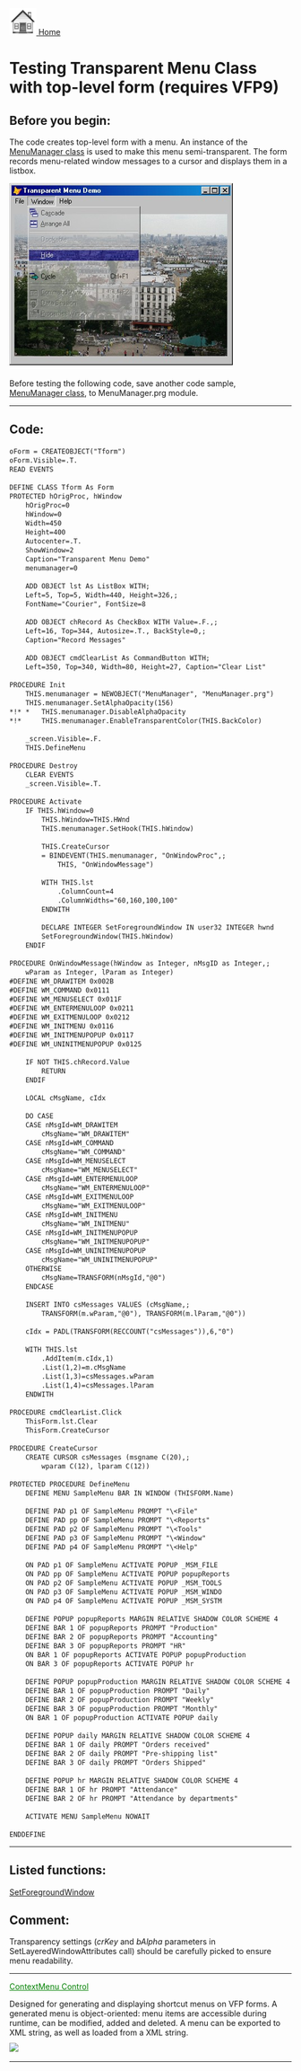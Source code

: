 [<img src="../images/home.png"> Home ](https://github.com/VFPX/Win32API)  

# Testing Transparent Menu Class with top-level form (requires VFP9)


## Before you begin:
The code creates top-level form with a menu. An instance of the [MenuManager class](sample_496.md) is used to make this menu semi-transparent. The form records menu-related window messages to a cursor and displays them in a listbox.  

![](../images/transparentmenu.jpg)  

Before testing the following code, save another code sample, [MenuManager class](sample_496.md), to MenuManager.prg module.

  
***  


## Code:
```foxpro  
oForm = CREATEOBJECT("Tform")
oForm.Visible=.T.
READ EVENTS

DEFINE CLASS Tform As Form
PROTECTED hOrigProc, hWindow
	hOrigProc=0
	hWindow=0
	Width=450
	Height=400
	Autocenter=.T.
	ShowWindow=2
	Caption="Transparent Menu Demo"
	menumanager=0

	ADD OBJECT lst As ListBox WITH;
	Left=5, Top=5, Width=440, Height=326,;
	FontName="Courier", FontSize=8
	
	ADD OBJECT chRecord As CheckBox WITH Value=.F.,;
	Left=16, Top=344, Autosize=.T., BackStyle=0,;
	Caption="Record Messages"

	ADD OBJECT cmdClearList As CommandButton WITH;
	Left=350, Top=340, Width=80, Height=27, Caption="Clear List"
	
PROCEDURE Init
	THIS.menumanager = NEWOBJECT("MenuManager", "MenuManager.prg")
	THIS.menumanager.SetAlphaOpacity(156)
*!*	*	THIS.menumanager.DisableAlphaOpacity
*!*		THIS.menumanager.EnableTransparentColor(THIS.BackColor)

	_screen.Visible=.F.
	THIS.DefineMenu

PROCEDURE Destroy
	CLEAR EVENTS
	_screen.Visible=.T.

PROCEDURE Activate
	IF THIS.hWindow=0
		THIS.hWindow=THIS.HWnd
		THIS.menumanager.SetHook(THIS.hWindow)

		THIS.CreateCursor
		= BINDEVENT(THIS.menumanager, "OnWindowProc",;
			THIS, "OnWindowMessage")
		
		WITH THIS.lst
			.ColumnCount=4
			.ColumnWidths="60,160,100,100"
		ENDWITH

		DECLARE INTEGER SetForegroundWindow IN user32 INTEGER hwnd
		SetForegroundWindow(THIS.hWindow)
	ENDIF

PROCEDURE OnWindowMessage(hWindow as Integer, nMsgID as Integer,;
	wParam as Integer, lParam as Integer)
#DEFINE WM_DRAWITEM 0x002B
#DEFINE WM_COMMAND 0x0111
#DEFINE WM_MENUSELECT 0x011F
#DEFINE WM_ENTERMENULOOP 0x0211
#DEFINE WM_EXITMENULOOP 0x0212
#DEFINE WM_INITMENU 0x0116
#DEFINE WM_INITMENUPOPUP 0x0117
#DEFINE WM_UNINITMENUPOPUP 0x0125

	IF NOT THIS.chRecord.Value
		RETURN
	ENDIF

	LOCAL cMsgName, cIdx
	
	DO CASE
	CASE nMsgId=WM_DRAWITEM
		cMsgName="WM_DRAWITEM"
	CASE nMsgId=WM_COMMAND
		cMsgName="WM_COMMAND"
	CASE nMsgId=WM_MENUSELECT
		cMsgName="WM_MENUSELECT"
	CASE nMsgId=WM_ENTERMENULOOP
		cMsgName="WM_ENTERMENULOOP"
	CASE nMsgId=WM_EXITMENULOOP
		cMsgName="WM_EXITMENULOOP"
	CASE nMsgId=WM_INITMENU
		cMsgName="WM_INITMENU"
	CASE nMsgId=WM_INITMENUPOPUP
		cMsgName="WM_INITMENUPOPUP"
	CASE nMsgId=WM_UNINITMENUPOPUP
		cMsgName="WM_UNINITMENUPOPUP"
	OTHERWISE
		cMsgName=TRANSFORM(nMsgId,"@0")
	ENDCASE

	INSERT INTO csMessages VALUES (cMsgName,;
		TRANSFORM(m.wParam,"@0"), TRANSFORM(m.lParam,"@0"))

	cIdx = PADL(TRANSFORM(RECCOUNT("csMessages")),6,"0")
	
	WITH THIS.lst
		.AddItem(m.cIdx,1)
		.List(1,2)=m.cMsgName
		.List(1,3)=csMessages.wParam
		.List(1,4)=csMessages.lParam
	ENDWITH

PROCEDURE cmdClearList.Click
	ThisForm.lst.Clear
	ThisForm.CreateCursor

PROCEDURE CreateCursor
	CREATE CURSOR csMessages (msgname C(20),;
		wparam C(12), lparam C(12))

PROTECTED PROCEDURE DefineMenu
	DEFINE MENU SampleMenu BAR IN WINDOW (THISFORM.Name)

	DEFINE PAD p1 OF SampleMenu PROMPT "\<File"
	DEFINE PAD pp OF SampleMenu PROMPT "\<Reports"
	DEFINE PAD p2 OF SampleMenu PROMPT "\<Tools"
	DEFINE PAD p3 OF SampleMenu PROMPT "\<Window"
	DEFINE PAD p4 OF SampleMenu PROMPT "\<Help"

	ON PAD p1 OF SampleMenu ACTIVATE POPUP _MSM_FILE
	ON PAD pp OF SampleMenu ACTIVATE POPUP popupReports
	ON PAD p2 OF SampleMenu ACTIVATE POPUP _MSM_TOOLS
	ON PAD p3 OF SampleMenu ACTIVATE POPUP _MSM_WINDO
	ON PAD p4 OF SampleMenu ACTIVATE POPUP _MSM_SYSTM

	DEFINE POPUP popupReports MARGIN RELATIVE SHADOW COLOR SCHEME 4
	DEFINE BAR 1 OF popupReports PROMPT "Production"
	DEFINE BAR 2 OF popupReports PROMPT "Accounting"
	DEFINE BAR 3 OF popupReports PROMPT "HR"
	ON BAR 1 OF popupReports ACTIVATE POPUP popupProduction
	ON BAR 3 OF popupReports ACTIVATE POPUP hr

	DEFINE POPUP popupProduction MARGIN RELATIVE SHADOW COLOR SCHEME 4
	DEFINE BAR 1 OF popupProduction PROMPT "Daily"
	DEFINE BAR 2 OF popupProduction PROMPT "Weekly"
	DEFINE BAR 3 OF popupProduction PROMPT "Monthly"
	ON BAR 1 OF popupProduction ACTIVATE POPUP daily

	DEFINE POPUP daily MARGIN RELATIVE SHADOW COLOR SCHEME 4
	DEFINE BAR 1 OF daily PROMPT "Orders received"
	DEFINE BAR 2 OF daily PROMPT "Pre-shipping list"
	DEFINE BAR 3 OF daily PROMPT "Orders Shipped"

	DEFINE POPUP hr MARGIN RELATIVE SHADOW COLOR SCHEME 4
	DEFINE BAR 1 OF hr PROMPT "Attendance"
	DEFINE BAR 2 OF hr PROMPT "Attendance by departments"

	ACTIVATE MENU SampleMenu NOWAIT

ENDDEFINE  
```  
***  


## Listed functions:
[SetForegroundWindow](../libraries/user32/SetForegroundWindow.md)  

## Comment:
Transparency settings (*crKey* and *bAlpha* parameters in SetLayeredWindowAttributes call) should be carefully picked to ensure menu readability.  
  
* * *  
<a href="?solution=4&src=x497" style="color:#008000;">ContextMenu Control</a>

Designed for generating and displaying shortcut menus on VFP forms. A generated menu is object-oriented: menu items are accessible during runtime, can be modified, added and deleted. A menu can be exported to XML string, as well as loaded from a XML string.  
<a href="?solution=4&src=x497img"><img style="margin-top:10px;" src="http://www.news2news.com/vfp/solutions/images/context_menu/contextmenu_sample_green.png" border="0"></a>  
  
***  

